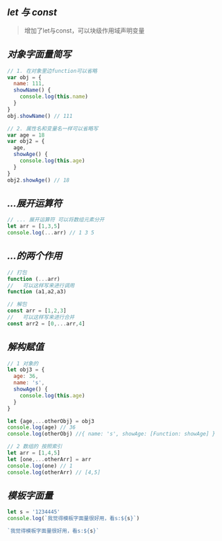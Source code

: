 ## *let 与 const*

> 增加了let与const，可以块级作用域声明变量

## *对象字面量简写*

```js
// 1. 在对象里边function可以省略
var obj = {
  name: 111,
  showName() {
    console.log(this.name)
  }
}
obj.showName() // 111

// 2. 属性名和变量名一样可以省略写
var age = 18
var obj2 = {
  age,
  showAge() {
    console.log(this.age)
  }
}
obj2.showAge() // 18
```

## *…展开运算符*

```js
// ... 展开运算符 可以将数组元素分开
let arr = [1,3,5]
console.log(...arr) // 1 3 5
```

## *…的两个作用*

```js
// 打包
function (...arr) 
//   可以这样写来进行调用
function (a1,a2,a3)

// 解包
const arr = [1,2,3]
//   可以这样写来进行合并 
const arr2 = [0,...arr,4]
```



## *解构赋值*

```js
// 1 对象的
let obj3 = {
  age: 36,
  name: 's',
  showAge() {
    console.log(this.age)
  }
}

let {age,...otherObj} = obj3
console.log(age) // 36
console.log(otherObj) //{ name: 's', showAge: [Function: showAge] } 

// 2 数组的 按照索引
let arr = [1,4,5]
let [one,...otherArr] = arr
console.log(one) // 1
console.log(otherArr) // [4,5]
```

## *模板字面量*

```js
let s = '1234445'
console.log(`我觉得模板字面量很好用，看s:${s}`)

`我觉得模板字面量很好用，看s:${s}` 
```

